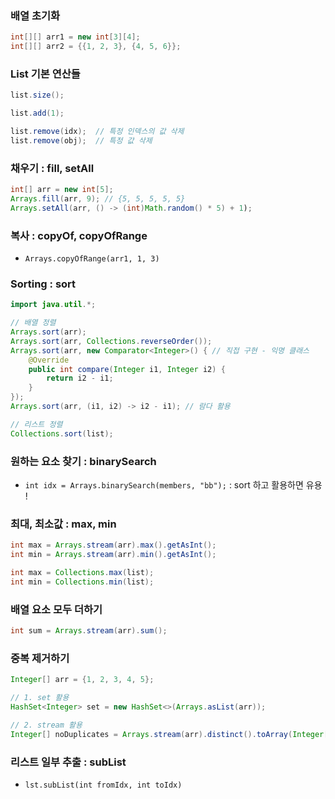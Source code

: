 ### 배열 초기화
```java
int[][] arr1 = new int[3][4];
int[][] arr2 = {{1, 2, 3}, {4, 5, 6}};
```

### List 기본 연산들 
````java
list.size();

list.add(1);

list.remove(idx);  // 특정 인덱스의 값 삭제
list.remove(obj);  // 특정 값 삭제
````

### 채우기 : fill, setAll
```java
int[] arr = new int[5];
Arrays.fill(arr, 9); // {5, 5, 5, 5, 5}
Arrays.setAll(arr, () -> (int)Math.random() * 5) + 1);
```

### 복사 : copyOf, copyOfRange
- `Arrays.copyOfRange(arr1, 1, 3)`

### Sorting : sort

````java
import java.util.*;

// 배열 정렬
Arrays.sort(arr);
Arrays.sort(arr, Collections.reverseOrder());
Arrays.sort(arr, new Comparator<Integer>() { // 직접 구현 - 익명 클래스
    @Override
    public int compare(Integer i1, Integer i2) {
        return i2 - i1;
    }
});
Arrays.sort(arr, (i1, i2) -> i2 - i1); // 람다 활용

// 리스트 정렬
Collections.sort(list);
````

### 원하는 요소 찾기 : binarySearch

- `int idx = Arrays.binarySearch(members, "bb");` : sort 하고 활용하면 유용 !

### 최대, 최소값 : max, min

```java
int max = Arrays.stream(arr).max().getAsInt();
int min = Arrays.stream(arr).min().getAsInt();

int max = Collections.max(list);
int min = Collections.min(list);
```

### 배열 요소 모두 더하기

````java
int sum = Arrays.stream(arr).sum();
````

### 중복 제거하기
````java
Integer[] arr = {1, 2, 3, 4, 5};

// 1. set 활용
HashSet<Integer> set = new HashSet<>(Arrays.asList(arr));

// 2. stream 활용
Integer[] noDuplicates = Arrays.stream(arr).distinct().toArray(Integer[]::new);
````

### 리스트 일부 추출 : subList

- `lst.subList(int fromIdx, int toIdx)`
